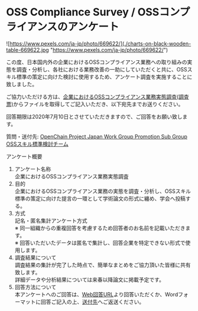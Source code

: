 # OSS Compliance Survey / OSSコンプライアンスのアンケート

![https://www.pexels.com/ja-jp/photo/669622/](./charts-on-black-wooden-table-669622.jpg "https://www.pexels.com/ja-jp/photo/669622/")  

この度、日本国内外の企業におけるOSSコンプライアンス業務への取り組みの実態を調査・分析し、各社における業務改善の一助にしていただくと共に、OSSスキル標準の策定に向けた検討に使用するため、アンケート調査を実施することに致しました。

ご協力いただける方は、[企業におけるOSSコンプライアンス業務実態調査(調査票)](https://github.com/OpenChain-Project/OpenChain-JWG/blob/master/docs/subgroups/promotion/ComplianceSurveyForm/%E4%BC%81%E6%A5%AD%E3%81%AB%E3%81%8A%E3%81%91%E3%82%8BOSS%E3%82%B3%E3%83%B3%E3%83%97%E3%83%A9%E3%82%A4%E3%82%A2%E3%83%B3%E3%82%B9%E6%A5%AD%E5%8B%99%E5%AE%9F%E6%85%8B%E8%AA%BF%E6%9F%BB.docx)からファイルを取得してご記入いただき、以下宛先までお送りください。  

回答期限は2020年7月10日とさせていただきますので、ご回答をお願い致します。　　

質問・送付先: [OpenChain Project Japan Work Group Promotion Sub Group OSSスキル標準検討チーム](mailto:oss-skill-standard@googlegroups.com)  

アンケート概要
1. アンケート名称  
企業におけるOSSコンプライアンス業務実態調査
2.	目的  
  企業におけるOSSコンプライアンス業務の実態を調査・分析し、OSSスキル標準の策定に向けた提言の一環として学術論文の形式に纏め、学会へ投稿する。
3.	方式  
  記名・匿名集計アンケート方式  
  ※	同一組織からの重複回答を考慮するため回答者のお名前を記載いただきます。  
  ※	回答いただいたデータは匿名で集計し、回答企業を特定できない形式で使用します。  
4.	調査結果について  
  調査結果の集計が完了した時点で、簡単なまとめをご協力頂いた皆様に共有致します。  
  詳細データや分析結果については来春以降論文に掲載予定です。  
5.	回答方法について  
  本アンケートへのご回答は、[Web回答URL](https://docs.google.com/forms/d/1IK9hiccYEaL1ua4Zdjgd7LoaDSzlP2fCTiglHeChDu8/edit?usp=drivesdk)より回答いただくか、Wordフォーマットに回答ご記入の上、[送付先](mailto:oss-skill-standard@googlegroups.com)へご返送ください。
